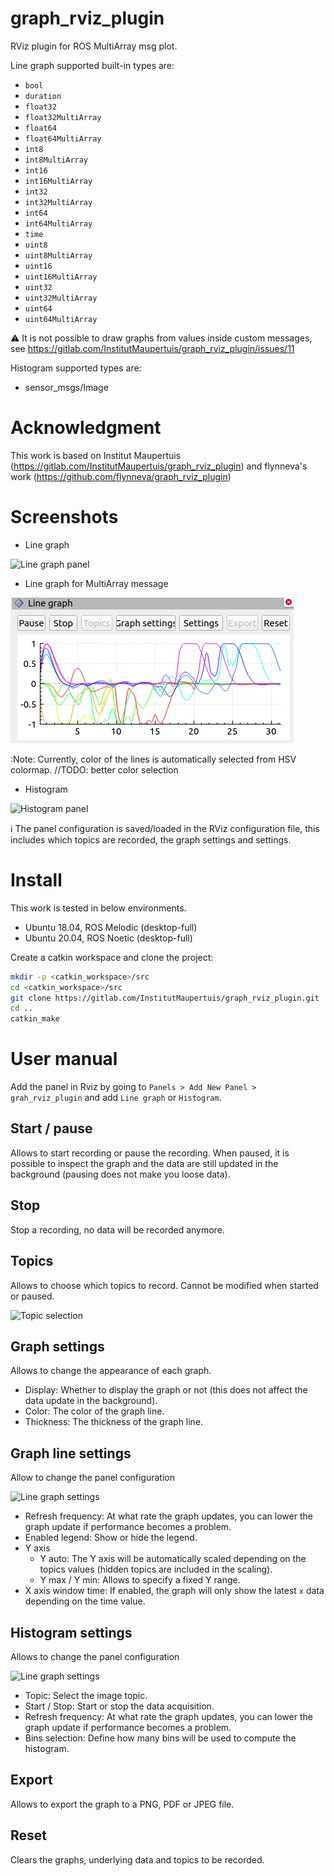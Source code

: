 # graph_rviz_plugin
RViz plugin for ROS MultiArray msg plot. 

Line graph supported built-in types are:
- `bool`
- `duration`
- `float32`
- `float32MultiArray`
- `float64`
- `float64MultiArray`
- `int8`
- `int8MultiArray`
- `int16`
- `int16MultiArray`
- `int32`
- `int32MultiArray`
- `int64`
- `int64MultiArray`
- `time`
- `uint8`
- `uint8MultiArray`
- `uint16`
- `uint16MultiArray`
- `uint32`
- `uint32MultiArray`
- `uint64`
- `uint64MultiArray`

:warning: It is not possible to draw graphs from values inside custom messages, see https://gitlab.com/InstitutMaupertuis/graph_rviz_plugin/issues/11

Histogram supported types are:
- sensor_msgs/Image

# Acknowledgment
This work is based on Institut Maupertuis (https://gitlab.com/InstitutMaupertuis/graph_rviz_plugin) and flynneva's work (https://github.com/flynneva/graph_rviz_plugin)

# Screenshots
- Line graph

![Line graph panel](documentation/line_graph_panel.png)

- Line graph for MultiArray message

![Line graph panel for multiarray](documentation/line_graph_panel_multiarray.png)

:Note: Currently, color of the lines is automatically selected from HSV colormap. //TODO: better color selection

- Histogram

![Histogram panel](documentation/histogram_panel.png)

:information_source: The panel configuration is saved/loaded in the RViz configuration file, this includes which topics are recorded, the graph settings and settings.

# Install
This work is tested in below environments.
- Ubuntu 18.04, ROS Melodic (desktop-full) 
- Ubuntu 20.04, ROS Noetic (desktop-full)

Create a catkin workspace and clone the project:

```bash
mkdir -p <catkin_workspace>/src
cd <catkin_workspace>/src
git clone https://gitlab.com/InstitutMaupertuis/graph_rviz_plugin.git
cd ..
catkin_make
```


# User manual
Add the panel in Rviz by going to `Panels > Add New Panel > grah_rviz_plugin` and add `Line graph` or `Histogram`.

## Start / pause
Allows to start recording or pause the recording. When paused, it is possible to inspect the graph and the data are still updated in the background (pausing does not make you loose data).

## Stop
Stop a recording, no data will be recorded anymore.

## Topics
Allows to choose which topics to record. Cannot be modified when started or paused.

![Topic selection](documentation/topic_selection.png)

## Graph settings
Allows to change the appearance of each graph.

- Display: Whether to display the graph or not (this does not affect the data update in the background).
- Color: The color of the graph line.
- Thickness: The thickness of the graph line.

## Graph line settings
Allow to change the panel configuration

![Line graph settings](documentation/line_graph_settings.png)

- Refresh frequency: At what rate the graph updates, you can lower the graph update if performance becomes a problem.
- Enabled legend: Show or hide the legend.
- Y axis
  - Y auto: The Y axis will be automatically scaled depending on the topics values (hidden topics are included in the scaling).
  - Y max / Y min: Allows to specify a fixed Y range.
- X axis window time: If enabled, the graph will only show the latest `x` data depending on the time value.

## Histogram settings
Allows to change the panel configuration

![Line graph settings](documentation/histogram_settings.png)
- Topic: Select the image topic.
- Start / Stop: Start or stop the data acquisition.
- Refresh frequency: At what rate the graph updates, you can lower the graph update if performance becomes a problem.
- Bins selection: Define how many bins will be used to compute the histogram.

## Export
Allows to export the graph to a PNG, PDF or JPEG file.

## Reset
Clears the graphs, underlying data and topics to be recorded.